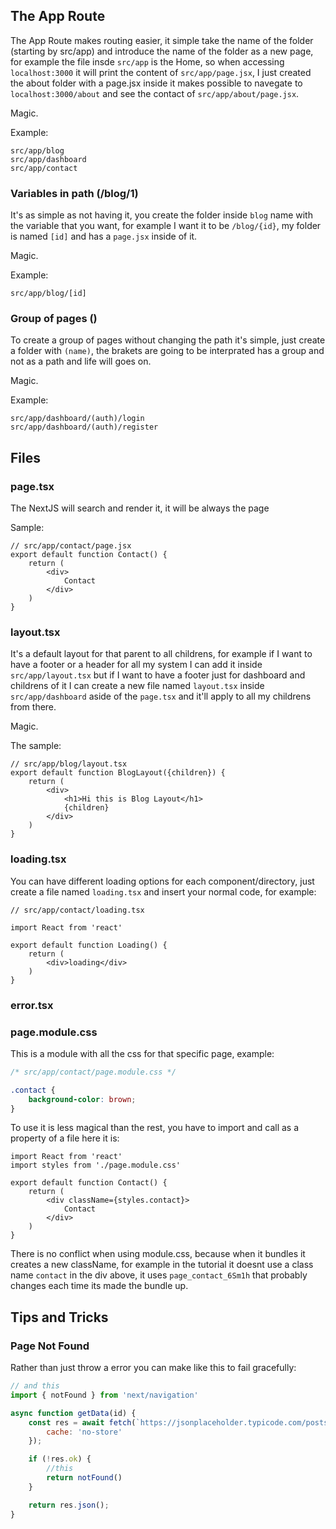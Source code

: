 ## The App Route

The App Route makes routing easier, it simple take the name of the folder (starting by src/app) and introduce the name of the folder as a new page, for example the file insde ``src/app`` is the Home, so when accessing ``localhost:3000`` it will print the content of ``src/app/page.jsx``, I just created the about folder with a page.jsx inside it makes possible to navegate to ``localhost:3000/about`` and see the contact of ``src/app/about/page.jsx``.

Magic.

Example:

```
src/app/blog
src/app/dashboard
src/app/contact
```

### Variables in path (/blog/1)

It's as simple as not having it, you create the folder inside ``blog`` name with the variable that you want, for example I want it to be ``/blog/{id}``, my folder is named ``[id]`` and has a ``page.jsx`` inside of it. 

Magic.

Example:

```
src/app/blog/[id]
```

### Group of pages ()

To create a group of pages without changing the path it's simple, just create a folder with ``(name)``, the brakets are going to be interprated has a group and not as a path and life will goes on.

Magic.

Example:

```
src/app/dashboard/(auth)/login
src/app/dashboard/(auth)/register
```

## Files

### page.tsx

The NextJS will search and render it, it will be always the page

Sample:

```tsx
// src/app/contact/page.jsx
export default function Contact() {
    return (
        <div>
            Contact
        </div>
    )
}
```

### layout.tsx

It's a default layout for that parent to all childrens, for example if I want to have a footer or a header for all my system I can add it inside ``src/app/layout.tsx`` but if I want to have a footer just for dashboard and childrens of it I can create a new file named ``layout.tsx`` inside ``src/app/dashboard`` aside of the ``page.tsx`` and it'll apply to all my childrens from there.

Magic.

The sample:

```tsx
// src/app/blog/layout.tsx
export default function BlogLayout({children}) {
    return (
        <div>
            <h1>Hi this is Blog Layout</h1>
            {children}
        </div>
    )
}
```

### loading.tsx

You can have different loading options for each component/directory, just create a file named ``loading.tsx`` and insert your normal code, for example:

```tsx
// src/app/contact/loading.tsx

import React from 'react'

export default function Loading() {
    return (
        <div>loading</div>
    )
}
```

### error.tsx

### page.module.css

This is a module with all the css for that specific page, example:

```css
/* src/app/contact/page.module.css */

.contact {
    background-color: brown;
}
```

To use it is less magical than the rest, you have to import and call as a property of a file here it is:

```tsx
import React from 'react'
import styles from './page.module.css'

export default function Contact() {
    return (
        <div className={styles.contact}>
            Contact
        </div>
    )
}
```

There is no conflict when using module.css, because when it bundles it creates a new className, for example in the tutorial it doesnt use a class name ``contact`` in the div above, it uses ``page_contact_6Sm1h`` that probably changes each time its made the bundle up.

## Tips and Tricks

### Page Not Found

Rather than just throw a error you can make like this to fail gracefully:

```jsx
// and this
import { notFound } from 'next/navigation'

async function getData(id) {
    const res = await fetch(`https://jsonplaceholder.typicode.com/posts/${id}`, {
        cache: 'no-store'
    });

    if (!res.ok) {
        //this
        return notFound()
    }

    return res.json();
}
```